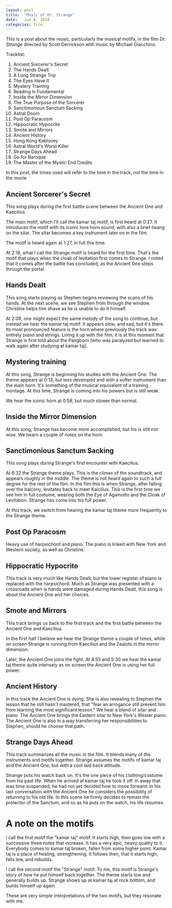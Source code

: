 ```yaml
---
layout: post
title:  "Music of Dr. Strange"
date:   Jun 6, 2018
categories: film
---
```


This is a post about the music, particularly the musical motifs, in the film
_Dr.  Strange_ directed by Scott Derrickson with music by Michael Giacchino.

Tracklist:

1.    Ancient Sorcerer's Secret
2.    The Hands Dealt
3.    A Long Strange Trip
4.    The Eyes Have It
5.    Mystery Training
6.    Reading Is Fundamental
7.    Inside the Mirror Dimension
8.    The True Purpose of the Sorcerer
9.    Sanctimonious Sanctum Sacking
10.    Astral Doom
11.    Post Op Paracosm
12.    Hippocratic Hypocrite
13.    Smote and Mirrors
14.    Ancient History
15.    Hong Kong Kablooey
16.    Astral World's Worst Killer
17.    Strange Days Ahead
18.    Go for Baroque
19.    The Master of the Mystic End Credits

In this post, the times used will refer to the time in the track, not the time
in the movie

## Ancient Sorcerer's Secret

This song plays during the first battle scene between the Ancient One and
Kaecilius.

The main motif, which I'll call the kamar taj motif, is first heard at 0:27.  It
introduces the motif with its iconic lone horn sound, with also a brief twang on
the sitar.  The sitar becomes a key instrument later on in the film.

The motif is heard again at 1:27, in full this time.

At 2:18, what I call the Strange motif is heard for the first time.  That's the
motif that plays when the cloak of levitation first comes to Strange.  I noted
that it comes after the battle has concluded, as the Ancient One steps through
the portal.

## Hands Dealt

This song starts playing as Stephen begins reviewing the scans of his hands.  At
the next scene, we see Stephen from through the window.  Christine helps him
shave as he is unable to do it himself.

At 2:08, one might expect the same melody of the song to continue, but instead
we hear the kamar taj motif.  It appears slow, and sad, but it's there.  Its
most pronounced feature is the horn where previously the track was entirely
piano and strings.  Lining it up with the film, it is at this moment that
Strange is first told about the Pangborn (who was paralyzed but learned to walk
again after studying at kamar taj).

## Mystering training

At this song, Strange is beginning his studies with the Ancient One.  The theme
appears at 0:13, but less developed and with a softer instrument than the main
horn.  It's something of the musical equivalent of a training montage.  At this
time, Strange is coming into his powers but is still weak.

We hear the iconic horn at 0:58, but much slower than normal.

## Inside the Mirror Dimension

At this song, Strange has become more accomplished, but his is still not wise.
We hearn a couple of notes on the horn.

## Sanctimonious Sanctum Sacking

This song plays during Strange's first encounter with Kaecilius.

At 6:32 the Strange theme plays.  This is the climax of the soundtrack, and
appears roughly in the middle.  The theme is not heard again to such a full
degree for the rest of the film.  In the film this is when Strange, after
falling over the balcony, levitates back to meet Kaicilius.  This is the first
time we see him in full costume, wearing both the Eye of Agamotto and the Cloak
of Levitation.  Strange has come into his full power.

At this track, we switch from hearing the kamar taj theme more frequently to the
Strange theme.

## Post Op Paracosm

Heavy use of harpsichord and piano.  The piano is linked with New York and
Western society, as well as Christine.

## Hippocratic Hypocrite

This track is very much like Hands Dealt, but the lower register of piano is
replaced with the harpsichord.  Much as Strange was presented with a crossroads
when is hands were damaged during Hands Dealt, this song is about the Ancient
One and her choices.

## Smote and Mirrors

This track brings us back to the first track and the first battle between the
Ancient One and Kaecilius.

In the first half I believe we hear the Strange theme a couple of times, while
on screen Strange is running from Kaecilius and the Zealots in the mirror
dimension.

Later, the Ancient One joins the fight.  At 4:55 and 5:30 we hear the kamar taj
theme quite intensely as on screen the Ancient One is using her full power.

## Ancient History

In this track the Ancient One is dying.  She is also revealing to Stephen the
lesson that he still hasn't mastered, that "fear an arrogance still prevent him
from learning the most significant lesson."  We hear a blend of sitar and piano.
The Ancient One brings the Eastern sitar to New York's Wester piano.  The
Ancient One is also in a way transferring her responsibilities to Stephen, should
he choose that path.

## Strange Days Ahead

This track summarizes all the music in the film.  It blends many of the
instruments and motifs together.  Strange assumes the motifs of kamar taj and
the Ancient One, but with a cool laid back attitude.

Strange puts his watch back on.  It's the one piece of his clothing/costume from
his past life.  When he arrived at kamar taj he took it off.  In away that was
time suspended; he had not yet decided how to move forward.  In his last
conversation with the Ancient One he considers the possibility of returning to
his old life.  In this scene he firmly decides to remain the protector of the
Sanctum, and so as he puts on the watch, his life resumes.

# A note on the motifs

I call the first motif the "kamar taj" motif.  It starts high, then goes low
with a successive three notes that increase.  It has a very epic, heavy quality
to it.  Everybody comes to kamar taj broken, fallen from some higher point.
Kamar taj is a place of healing, strengthening.  It follows then, that it starts
high, falls low, and rebuilds.

I call the second motif the "Strange" motif.  To me, this motif is Strange's
story of how he put himself back together.  The theme starts low and generally
builds up.  Strange shows up at kamar taj at rock bottom, and builds himself up
again.

These are very simple interpretations of the two motifs, but they resonate with
me.
